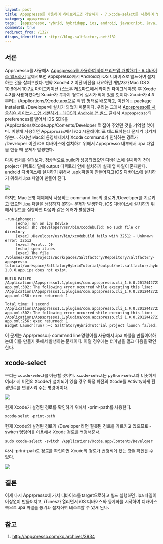 ```yaml
---
layout: post
title: Appspresso를 사용하여 하이브리드앱 개발하기 - 7.xcode-select를 사용하여 빌드하기
category: appspresso
tags:  [appspresso, hybrid, hybridapp, ios, android, javascript, java, objective-c, xcode, xcode-select]
comments: true
redirect_from: /132/
disqus_identifier : http://blog.saltfactory.net/132
---
```


## 서론

Appspresso를 사용해서 [ Appspresso를 사용하여 하이브리드앱 개발하기 - 6.디바이스 빌드하기](http://blog.saltfactory.net/130) 글에서보면 Appspresso에서 Android와 iOS 디바이스로 빌드하여 설치하는 것을 살펴보았다. 만약 Xcode4.2 이전 버전을 사요하던 개발자가 Mac OS X 10.6에서 10.7로 마이그레이션 (스노우 레오파드에서 라이언 마이그레이션) 후 Xcode 4.3을 사용하였다면 Xcode가 두가지 경로에 설치가 되어 있을 것이다. Xcode가 4.3부터는 /Applications/Xcode.app으로 맥 앱 형태로 배포하고, 이전에는 package installer로 /Developer에 설치가 되었기 때문이다. 우리는 그래서 [Appspresso를 사용하여 하이브리드앱 개발하기 - 1.iOS와 Android 앱 빌드](http://blog.saltfactory.net/125) 글에서 Appsspresso의 preferences를 열어서 iOS SDK를 /Applications/Xcode.app/Contents/Developer 로 잡아 주었던 것을 기억할 것이다.
이렇게 사용하면 Appspresso에서 iOS 시뮬레이터로 테스트하는데 문제가 생기지 않는다. 하지만 Mac의 운영체제에서 Xcode command가 인식하는 경로가 /Developer 이면 iOS 디바이스에 설치하기 위해서 Appspresso 내부에서 .ipa 파일을 만들 때 문제가 발생한다.

<!--more-->

다음 캡처를 살펴보자. 정상적으로 build가 성공되었으면 디바이스에 설치하기 전에 project 디렉토리 밑에 output 디렉토리 안에 설치하기 실제 앱 파일이 존재한다. android 디바이스에 설치하기 위해서 .apk  파일이 만들어지고 iOS 디바이스에 설치하기 위해서 .ipa 파일이 만들어 진다.

![](http://blog.hibrainapps.net/saltfactory/images/d4d6bbf2-38d9-4fb6-9beb-5b5a29efccc4)

하지만 Mac 운영 체제에서 사용하는 command line의 경로가 /Developer를 가르키고 있으면 .ipa 파일을 생성하지 못하는 문제가 발생한다.
iOS 디바이스에 설치하기 위해서 빌드를 실행하면 다음과 같은 에러가 발생한다.


```text
-run-iphoneos:
     [echo] run on iOS Device
     [exec] sh: /Developer/usr/bin/xcodebuild: No such file or directory
     [exec] /Developer/usr/bin/xcodebuild fails with 32512 - Unknown error: 32512
     [exec] Result: 69
     [echo] open itunes
     [exec] The file /Volumes/Data/Projects/Workspaces/Saltfactory/Repository/saltfactory-appspresso-tutorial/workspace/SaltfatoryHybridTutorial/output/net.saltfactory.hybridtutorial-1.0.0.app.ipa does not exist.
```

```text
BUILD FAILED
/Applications/Appspresso1.1/plugins/com.appspresso.cli_1.0.0.201204272328/axhome/build-app.xml:302: The following error occurred while executing this line:
/Applications/Appspresso1.1/plugins/com.appspresso.cli_1.0.0.201204272328/axhome/platforms/ios/build-app.xml:256: exec returned: 1

Total time: 1 second
/Applications/Appspresso1.1/plugins/com.appspresso.cli_1.0.0.201204272328/axhome/build-app.xml:302: The following error occurred while executing this line:
/Applications/Appspresso1.1/plugins/com.appspresso.cli_1.0.0.201204272328/axhome/platforms/ios/build-app.xml:256: exec returned: 1
Widget Launch(run) >>: SaltfatoryHybridTutorial project launch failed.
```

이 문제는 Appspresso가 command line 명령어를 사용해서 .ipa 파일을 만들어야하는데 이를 만들지 못해서 발생하는 문제이다. 이럴 경우에는 터미널을 열고 다음을 확인한다.

## xcode-select

우리는 xcode-select를 이용할 것이다. xcode-select는 python-select와 비슷하게 여러가지 버전의 Xcode가 설치되어 있을 경우 특정 버전의 Xcode를 Activity하게 환경변수를 변경시켜 주는 명령어이다.

![](http://blog.hibrainapps.net/saltfactory/images/2a300b55-60a1-4ef3-91c3-896a7effcb6b)

현재 Xcode가 설정된 경로를 확인하기 위해서 -print-path를 사용한다.

```
xcode-selet -print-path
```

현재 Xcode의 설정된 경로가 /Developer 라면 잘못된 경로를 가르키고 있으므로 -switch 명령어를 이용해서 Xcode 경로를 변경해준다.

```
sudo xcode-select -switch /Applications/Xcode.app/Contents/Developer
```

다시 -print-path로 경로를 확인하면 Xcode의 경로가 변경되어 있는 것을 확인할 수 있다.

![](http://blog.hibrainapps.net/saltfactory/images/ddad9577-dd16-44fa-8427-8ca2097941b3)

## 결론

이제 다시 Appspresso에 가서 디바이스를 target으로하고 빌드 실행하면  .ipa 파일이 이상없이 만들어지고, iTunes가 열리면서 iOS 디바이스와 동기화를 시작하여 디바이스 쪽으로 .ipa 파일을 동기화 설치하여 테스트할 수 있게 된다.

## 참고

1. http://appspresso.com/ko/archives/3934


